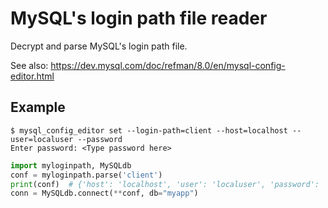 # MySQL's login path file reader

Decrypt and parse MySQL's login path file.

See also: https://dev.mysql.com/doc/refman/8.0/en/mysql-config-editor.html


## Example

```console
$ mysql_config_editor set --login-path=client --host=localhost --user=localuser --password
Enter password: <Type password here>
```

```python
import myloginpath, MySQLdb
conf = myloginpath.parse('client')
print(conf)  # {'host': 'localhost', 'user': 'localuser', 'password': 'secretstring'}
conn = MySQLdb.connect(**conf, db="myapp")
```
